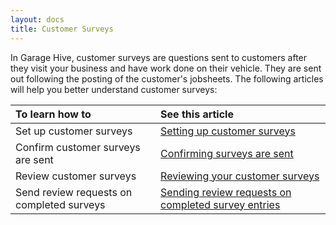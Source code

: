 ```yaml
---
layout: docs
title: Customer Surveys
---
```


In Garage Hive, customer surveys are questions sent to customers after they visit your business and have work done on their vehicle. They are sent out following the posting of the customer's jobsheets. The following articles will help you better understand customer surveys:

| To learn how to |See this article |
| :-------------- | :-------------- |
| Set up customer surveys | [Setting up customer surveys](garagehive-surveys-setting-up-customer-surveys.html) |
| Confirm customer surveys are sent | [Confirming surveys are sent](garagehive-surveys-confirming-surveys-are-sent.html) |
| Review customer surveys | [Reviewing your customer surveys](garagehive-surveys-reviewing-your-customer-surveys.html) |
| Send review requests on completed surveys | [Sending review requests on completed survey entries](garagehive-surveys-sending-review-requests-on-completed-survey-entries.html) |